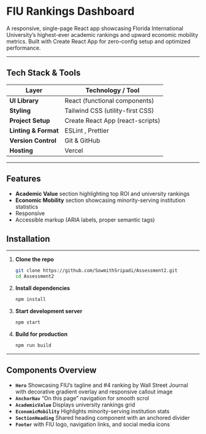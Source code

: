# FIU Rankings Dashboard

A responsive, single-page React app showcasing Florida International University’s highest-ever academic rankings and upward economic mobility metrics. Built with Create React App for zero-config setup and optimized performance.

---

## Tech Stack & Tools

| Layer                | Technology / Tool                    |
| -------------------- | ------------------------------------ |
| **UI Library**       | React (functional components)        |
| **Styling**          | Tailwind CSS (utility-first CSS)     |
| **Project Setup**    | Create React App (react-scripts)     |
| **Linting & Format** | ESLint , Prettier                    |
| **Version Control**  | Git & GitHub                         |
| **Hosting**          | Vercel                               |

---

## Features

- **Academic Value** section highlighting top ROI and university rankings
- **Economic Mobility** section showcasing minority-serving institution statistics
- Responsive
- Accessible markup (ARIA labels, proper semantic tags)

## Installation

---

1. **Clone the repo**
   ```bash
   git clone https://github.com/SowmithSripadi/Assessment2.git
   cd Assessment2
   ```
2. **Install dependencies**

   ```bash
   npm install
   ```

3. **Start development server**

   ```bash
   npm start
   ```

4. **Build for production**

   ```bash
   npm run build
   ```

---

## Components Overview

- **`Hero`**
  Showcasing FIU’s tagline and #4 ranking by Wall Street Journal with decorative gradient overlay and responsive callout image
- **`AnchorNav`**
  “On this page” navigation for smooth scrol
- **`AcademicValue`**
  Displays university rankings grid
- **`EconomicMobility`**
  Highlights minority-serving institution stats
- **`SectionHeading`**
  Shared heading component with an anchored divider
- **`Footer`** with FIU logo, navigation links, and social media icons
